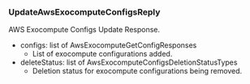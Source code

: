 ### UpdateAwsExocomputeConfigsReply
AWS Exocompute Configs Update Response.

- configs: list of AwsExocomputeGetConfigResponses
  - List of exocompute configurations added.
- deleteStatus: list of AwsExocomputeConfigsDeletionStatusTypes
  - Deletion status for exocompute configurations being removed.
